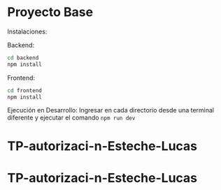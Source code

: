 # Proyecto Base

Instalaciones:

Backend:

```bash
cd backend
npm install
```

Frontend:

```bash
cd frontend
npm install
```

Ejecución en Desarrollo:
Ingresar en cada directorio desde una terminal diferente y ejecutar el comando `npm run dev`
# TP-autorizaci-n-Esteche-Lucas
# TP-autorizaci-n-Esteche-Lucas
